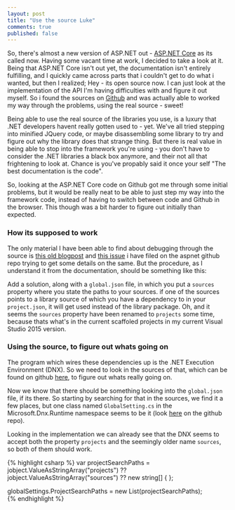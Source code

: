 ```yaml
---
layout: post
title: "Use the source Luke"
comments: true
published: false
---
```

So, there's almost a new version of ASP.NET out - [ASP.NET Core](http://www.hanselman.com/blog/ASPNET5IsDeadIntroducingASPNETCore10AndNETCore10.aspx) as its called now. Having some vacant time at work, I decided to take a look at it. Being that ASP.NET Core isn't out yet, the documentation isn't entirely fulfilling, and I quickly came across parts that i couldn't get to do what i wanted, but then I realized; Hey - its open source now. I can just look at the implementation of the API I'm having difficulties with and figure it out myself. So i found the sources on [Github](www.github.com/aspnet) and was actually able to worked my way through the problems, using the real source - sweet!

Being able to use the real source of the libraries you use, is a luxury that .NET developers havent really gotten used to - yet. We've all tried stepping into minified JQuery code, or maybe disassembling some library to try and figure out why the library does that strange thing. But there is real value in being able to stop into the framework you're using - you don't have to consider the .NET libraries a black box anymore, and their not all that frightening to look at. Chance is you've propably said it once your self "The best documentation is the code".

So, looking at the ASP.NET Core code on Github got me through some initial problems, but it would be really neat to be able to just step my way into the framework code, instead of having to switch between code and Github in the browser. This though was a bit harder to figure out initially than expected.

### How its supposed to work

The only material I have been able to find about debugging through the source is [this old blogpost](https://blogs.msdn.microsoft.com/webdev/2015/02/06/debugging-asp-net-5-framework-code-using-visual-studio-2015/) and [this issue](https://github.com/aspnet/Home/issues/1293) i have filed on the aspnet github repo trying to get some details on the same. But the procedure, as I understand it from the documentation, should be something like this:

Add a solution, along with a `global.json` file, in which you put a `sources` property where you state the paths to your sources. if one of the sources points to a library source of which you have a dependency to in your `project.json`, it will get used instead of the library package. Oh, and it seems the `sources` property have been renamed to `projects` some time, because thats what's in the current scaffoled projects in my current Visual Studio 2015 version.

### Using the source, to figure out whats going on

The program which wires these dependencies up is the .NET Execution Environment (DNX). So we need to look in the sources of that, which can be found on github [here](www.github.com/aspnet/dnx), to figure out whats really going on.

Now we know that there should be something looking into the `global.json` file, if its there. So starting by searching for that in the sources, we find it a few places, but one class named `GlobalSetting.cs` in the Microsoft.Dnx.Runtime namespace seems to be it (look [here](https://github.com/aspnet/dnx/blob/72d8a95c584b25a4b150b735407c1e5d7605a148/src/Microsoft.Dnx.Runtime/GlobalSettings.cs) on the github repo).

Looking in the implementation we can already see that the DNX seems to accept both the property `projects` and the seemingly older name `sources`, so both of them should work.

{% highlight csharp %}
var projectSearchPaths = jobject.ValueAsStringArray("projects") ??
                         jobject.ValueAsStringArray("sources") ??
                         new string[] { };
                         
globalSettings.ProjectSearchPaths = new List<string>(projectSearchPaths);                         
{% endhighlight %}





